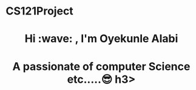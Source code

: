# CS121Project
<h1 align="center"> Hi :wave:  , I'm Oyekunle Alabi</h1>
<h1 align="center"> A passionate of computer Science etc.....😎 </>h3>
